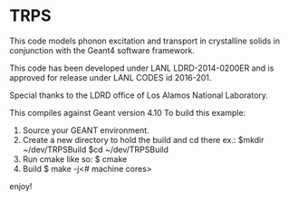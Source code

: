 TRPS
======
This code models phonon excitation and transport in crystalline solids in conjunction with the Geant4 software framework. 

This code has been developed under LANL LDRD-2014-0200ER and is approved for release under LANL CODES id 2016-201.

Special thanks to the LDRD office of Los Alamos National Laboratory.


This compiles against Geant version 4.10
To build this example:
1) Source your GEANT environment.
2) Create a new directory to hold the build and cd there ex.:
$mkdir ~/dev/TRPSBuild
$cd    ~/dev/TRPSBuild
3) Run cmake like so:
$ cmake <source directory>
4) Build
$ make -j<# machine cores>

enjoy!
